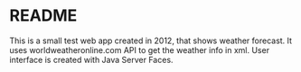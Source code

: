 # README #

This is a small test web app created in 2012, that shows weather forecast.
It uses worldweatheronline.com API to get the weather info in xml.
User interface is created with Java Server Faces.